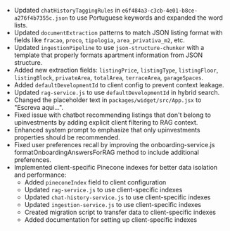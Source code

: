- Updated `chatHistoryTaggingRules` in `e6f484a3-c3cb-4e01-b8ce-a276f4b7355c.json` to use Portuguese keywords and expanded the word lists.
- Updated `documentExtraction` patterns to match JSON listing format with fields like `fracao`, `preco`, `tipologia`, `area_privativa_m2`, etc.
- Updated `ingestionPipeline` to use `json-structure-chunker` with a template that properly formats apartment information from JSON structure.
- Added new extraction fields: `listingPrice`, `listingType`, `listingFloor`, `listingBlock`, `privateArea`, `totalArea`, `terraceArea`, `garageSpaces`.
- Added `defaultDevelopmentId` to client config to prevent context leakage.
- Updated `rag-service.js` to use `defaultDevelopmentId` in hybrid search.
- Changed the placeholder text in `packages/widget/src/App.jsx` to "Escreva aqui...".
- Fixed issue with chatbot recommending listings that don't belong to upinvestments by adding explicit client filtering to RAG context.
- Enhanced system prompt to emphasize that only upinvestments properties should be recommended.
- Fixed user preferences recall by improving the onboarding-service.js formatOnboardingAnswersForRAG method to include additional preferences.
- Implemented client-specific Pinecone indexes for better data isolation and performance:
  - Added `pineconeIndex` field to client configuration
  - Updated `rag-service.js` to use client-specific indexes
  - Updated `chat-history-service.js` to use client-specific indexes
  - Updated `ingestion-service.js` to use client-specific indexes
  - Created migration script to transfer data to client-specific indexes
  - Added documentation for setting up client-specific indexes
